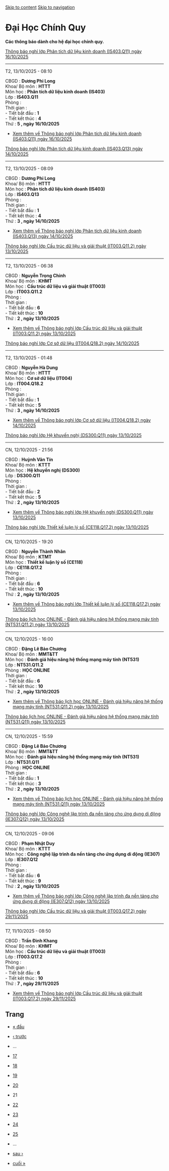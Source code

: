 [Skip to content](https://daa.uit.edu.vn/thongbaochinhquy?page=20#main)
 [Skip to navigation](https://daa.uit.edu.vn/thongbaochinhquy?page=20#main-nav)

Đại Học Chính Quy
=================

**Các thông báo dành cho hệ đại học chính quy.**

[Thông báo nghỉ lớp Phân tích dữ liệu kinh doanh (IS403.Q11) ngày 16/10/2025](https://daa.uit.edu.vn/node/36722)

-----------------------------------------------------------------------------------------------------------------

T2, 13/10/2025 - 08:10

CBGD : **Dương Phi Long**  
Khoa/ Bộ môn : **HTTT**  
Môn học : **Phân tích dữ liệu kinh doanh (IS403)**  
Lớp : **IS403.Q11**  
Phòng :  
Thời gian :  
\- Tiết bắt đầu : **1**  
\- Tiết kết thúc : **4**  
Thứ : **5 , ngày 16/10/2025**

*   [Xem thêm về Thông báo nghỉ lớp Phân tích dữ liệu kinh doanh (IS403.Q11) ngày 16/10/2025](https://daa.uit.edu.vn/node/36722 "Thông báo nghỉ lớp Phân tích dữ liệu kinh doanh (IS403.Q11) ngày 16/10/2025")
    

[Thông báo nghỉ lớp Phân tích dữ liệu kinh doanh (IS403.Q13) ngày 14/10/2025](https://daa.uit.edu.vn/node/36721)

-----------------------------------------------------------------------------------------------------------------

T2, 13/10/2025 - 08:09

CBGD : **Dương Phi Long**  
Khoa/ Bộ môn : **HTTT**  
Môn học : **Phân tích dữ liệu kinh doanh (IS403)**  
Lớp : **IS403.Q13**  
Phòng :  
Thời gian :  
\- Tiết bắt đầu : **1**  
\- Tiết kết thúc : **4**  
Thứ : **3 , ngày 14/10/2025**

*   [Xem thêm về Thông báo nghỉ lớp Phân tích dữ liệu kinh doanh (IS403.Q13) ngày 14/10/2025](https://daa.uit.edu.vn/node/36721 "Thông báo nghỉ lớp Phân tích dữ liệu kinh doanh (IS403.Q13) ngày 14/10/2025")
    

[Thông báo nghỉ lớp Cấu trúc dữ liệu và giải thuật (IT003.Q11.2) ngày 13/10/2025](https://daa.uit.edu.vn/node/36720)

---------------------------------------------------------------------------------------------------------------------

T2, 13/10/2025 - 06:38

CBGD : **Nguyễn Trọng Chỉnh**  
Khoa/ Bộ môn : **KHMT**  
Môn học : **Cấu trúc dữ liệu và giải thuật (IT003)**  
Lớp : **IT003.Q11.2**  
Phòng :  
Thời gian :  
\- Tiết bắt đầu : **6**  
\- Tiết kết thúc : **10**  
Thứ : **2 , ngày 13/10/2025**

*   [Xem thêm về Thông báo nghỉ lớp Cấu trúc dữ liệu và giải thuật (IT003.Q11.2) ngày 13/10/2025](https://daa.uit.edu.vn/node/36720 "Thông báo nghỉ lớp Cấu trúc dữ liệu và giải thuật (IT003.Q11.2) ngày 13/10/2025")
    

[Thông báo nghỉ lớp Cơ sở dữ liệu (IT004.Q18.2) ngày 14/10/2025](https://daa.uit.edu.vn/node/36719)

----------------------------------------------------------------------------------------------------

T2, 13/10/2025 - 01:48

CBGD : **Nguyễn Hà Dung**  
Khoa/ Bộ môn : **HTTT**  
Môn học : **Cơ sở dữ liệu (IT004)**  
Lớp : **IT004.Q18.2**  
Phòng :  
Thời gian :  
\- Tiết bắt đầu : **1**  
\- Tiết kết thúc : **5**  
Thứ : **3 , ngày 14/10/2025**

*   [Xem thêm về Thông báo nghỉ lớp Cơ sở dữ liệu (IT004.Q18.2) ngày 14/10/2025](https://daa.uit.edu.vn/node/36719 "Thông báo nghỉ lớp Cơ sở dữ liệu (IT004.Q18.2) ngày 14/10/2025")
    

[Thông báo nghỉ lớp Hệ khuyến nghị (DS300.Q11) ngày 13/10/2025](https://daa.uit.edu.vn/node/36718)

---------------------------------------------------------------------------------------------------

CN, 12/10/2025 - 21:56

CBGD : **Huỳnh Văn Tín**  
Khoa/ Bộ môn : **KTTT**  
Môn học : **Hệ khuyến nghị (DS300)**  
Lớp : **DS300.Q11**  
Phòng :  
Thời gian :  
\- Tiết bắt đầu : **2**  
\- Tiết kết thúc : **5**  
Thứ : **2 , ngày 13/10/2025**

*   [Xem thêm về Thông báo nghỉ lớp Hệ khuyến nghị (DS300.Q11) ngày 13/10/2025](https://daa.uit.edu.vn/node/36718 "Thông báo nghỉ lớp Hệ khuyến nghị (DS300.Q11) ngày 13/10/2025")
    

[Thông báo nghỉ lớp Thiết kế luận lý số (CE118.Q17.2) ngày 13/10/2025](https://daa.uit.edu.vn/node/36717)

----------------------------------------------------------------------------------------------------------

CN, 12/10/2025 - 19:20

CBGD : **Nguyễn Thành Nhân**  
Khoa/ Bộ môn : **KTMT**  
Môn học : **Thiết kế luận lý số (CE118)**  
Lớp : **CE118.Q17.2**  
Phòng :  
Thời gian :  
\- Tiết bắt đầu : **6**  
\- Tiết kết thúc : **10**  
Thứ : **2 , ngày 13/10/2025**

*   [Xem thêm về Thông báo nghỉ lớp Thiết kế luận lý số (CE118.Q17.2) ngày 13/10/2025](https://daa.uit.edu.vn/node/36717 "Thông báo nghỉ lớp Thiết kế luận lý số (CE118.Q17.2) ngày 13/10/2025")
    

[Thông báo lịch học ONLINE - Đánh giá hiệu năng hệ thống mạng máy tính (NT531.Q11.2) ngày 13/10/2025](https://daa.uit.edu.vn/node/36716)

-----------------------------------------------------------------------------------------------------------------------------------------

CN, 12/10/2025 - 16:00

CBGD : **Đặng Lê Bảo Chương**  
Khoa/ Bộ môn : **MMT&TT**  
Môn học : **Đánh giá hiệu năng hệ thống mạng máy tính (NT531)**  
Lớp : **NT531.Q11.2**  
Phòng : **HỌC ONLINE**  
Thời gian :  
\- Tiết bắt đầu : **6**  
\- Tiết kết thúc : **10**  
Thứ : **2 , ngày 13/10/2025**

*   [Xem thêm về Thông báo lịch học ONLINE - Đánh giá hiệu năng hệ thống mạng máy tính (NT531.Q11.2) ngày 13/10/2025](https://daa.uit.edu.vn/node/36716 "Thông báo lịch học ONLINE - Đánh giá hiệu năng hệ thống mạng máy tính (NT531.Q11.2) ngày 13/10/2025")
    

[Thông báo lịch học ONLINE - Đánh giá hiệu năng hệ thống mạng máy tính (NT531.Q11) ngày 13/10/2025](https://daa.uit.edu.vn/node/36715)

---------------------------------------------------------------------------------------------------------------------------------------

CN, 12/10/2025 - 15:59

CBGD : **Đặng Lê Bảo Chương**  
Khoa/ Bộ môn : **MMT&TT**  
Môn học : **Đánh giá hiệu năng hệ thống mạng máy tính (NT531)**  
Lớp : **NT531.Q11**  
Phòng : **HỌC ONLINE**  
Thời gian :  
\- Tiết bắt đầu : **1**  
\- Tiết kết thúc : **3**  
Thứ : **2 , ngày 13/10/2025**

*   [Xem thêm về Thông báo lịch học ONLINE - Đánh giá hiệu năng hệ thống mạng máy tính (NT531.Q11) ngày 13/10/2025](https://daa.uit.edu.vn/node/36715 "Thông báo lịch học ONLINE - Đánh giá hiệu năng hệ thống mạng máy tính (NT531.Q11) ngày 13/10/2025")
    

[Thông báo nghỉ lớp Công nghệ lập trình đa nền tảng cho ứng dụng di động (IE307.Q12) ngày 13/10/2025](https://daa.uit.edu.vn/node/36714)

-----------------------------------------------------------------------------------------------------------------------------------------

CN, 12/10/2025 - 09:06

CBGD : **Phạm Nhật Duy**  
Khoa/ Bộ môn : **KTTT**  
Môn học : **Công nghệ lập trình đa nền tảng cho ứng dụng di động (IE307)**  
Lớp : **IE307.Q12**  
Phòng :  
Thời gian :  
\- Tiết bắt đầu : **6**  
\- Tiết kết thúc : **9**  
Thứ : **2 , ngày 13/10/2025**

*   [Xem thêm về Thông báo nghỉ lớp Công nghệ lập trình đa nền tảng cho ứng dụng di động (IE307.Q12) ngày 13/10/2025](https://daa.uit.edu.vn/node/36714 "Thông báo nghỉ lớp Công nghệ lập trình đa nền tảng cho ứng dụng di động (IE307.Q12) ngày 13/10/2025")
    

[Thông báo nghỉ lớp Cấu trúc dữ liệu và giải thuật (IT003.Q17.2) ngày 29/11/2025](https://daa.uit.edu.vn/node/36713)

---------------------------------------------------------------------------------------------------------------------

T7, 11/10/2025 - 08:50

CBGD : **Trần Đình Khang**  
Khoa/ Bộ môn : **KHMT**  
Môn học : **Cấu trúc dữ liệu và giải thuật (IT003)**  
Lớp : **IT003.Q17.2**  
Phòng :  
Thời gian :  
\- Tiết bắt đầu : **6**  
\- Tiết kết thúc : **10**  
Thứ : **7 , ngày 29/11/2025**

*   [Xem thêm về Thông báo nghỉ lớp Cấu trúc dữ liệu và giải thuật (IT003.Q17.2) ngày 29/11/2025](https://daa.uit.edu.vn/node/36713 "Thông báo nghỉ lớp Cấu trúc dữ liệu và giải thuật (IT003.Q17.2) ngày 29/11/2025")
    

Trang
-----

*   [« đầu](https://daa.uit.edu.vn/thongbaochinhquy "Đến trang đầu tiên")
    
*   [‹ trước](https://daa.uit.edu.vn/thongbaochinhquy?page=19 "Đến trang kế trước")
    
*   …
*   [17](https://daa.uit.edu.vn/thongbaochinhquy?page=16 "Đến trang 17")
    
*   [18](https://daa.uit.edu.vn/thongbaochinhquy?page=17 "Đến trang 18")
    
*   [19](https://daa.uit.edu.vn/thongbaochinhquy?page=18 "Đến trang 19")
    
*   [20](https://daa.uit.edu.vn/thongbaochinhquy?page=19 "Đến trang 20")
    
*   21
*   [22](https://daa.uit.edu.vn/thongbaochinhquy?page=21 "Đến trang 22")
    
*   [23](https://daa.uit.edu.vn/thongbaochinhquy?page=22 "Đến trang 23")
    
*   [24](https://daa.uit.edu.vn/thongbaochinhquy?page=23 "Đến trang 24")
    
*   [25](https://daa.uit.edu.vn/thongbaochinhquy?page=24 "Đến trang 25")
    
*   …
*   [sau ›](https://daa.uit.edu.vn/thongbaochinhquy?page=21 "Đến trang kế sau")
    
*   [cuối »](https://daa.uit.edu.vn/thongbaochinhquy?page=1923 "Đến trang cuối cùng")